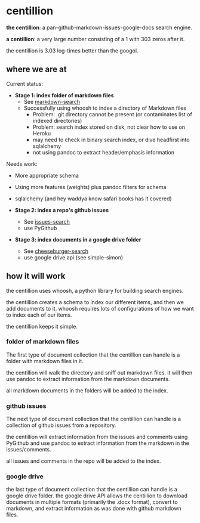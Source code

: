 # centillion

**the centillion**: a pan-github-markdown-issues-google-docs search engine.

**a centillion**: a very large number consisting of a 1 with 303 zeros after it.

the centillion is 3.03 log-times better than the googol.



## where we are at

Current status:

* **Stage 1: index folder of markdown files**
    * See [markdown-search](https://git.charlesreid1.com/charlesreid1/markdown-search.git)
    * Successfully using whoosh to index a directory of Markdown files
        * Problem: .git directory cannot be present (or contaminates list of
          indexed directories)
        * Problem: search index stored on disk, not clear how to use on Heroku
        * may need to check in binary search index, or dive headfirst into
              sqlalchemy
        * not using pandoc to extract header/emphasis information

Needs work:

* More appropriate schema
* Using more features (weights) plus pandoc filters for schema
* sqlalchemy (and hey waddya know safari books has it covered)


* **Stage 2: index a repo's github issues**
    * See [issues-search](https://git.charlesreid1.com/charlesreid1/issues-search.git)
    * use PyGithub


* **Stage 3: index documents in a google drive folder**
    * See [cheeseburger-search](https://git.charlesreid1.com/charlesreid1/cheeseburger-search.git) 
    * use google drive api (see simple-simon)


## how it will work

the centillion uses whoosh, a python library for building
search engines. 

the centillion creates a schema to index our different items,
and then we add documents to it. whoosh requires lots of
configurations of how we want to index each of our items.

the centillion keeps it simple.


### folder of markdown files

The first type of document collection that the centillion
can handle is a folder with markdown files in it.

the centillion will walk the directory and sniff out
markdown files. it will then use pandoc to extract information
from the markdown documents. 

all markdown documents in the folders will be added to
the index.


### github issues

The next type of document collection that the centillion
can handle is a collection of github issues from a 
repository.

the centillion will extract information from the 
issues and comments using PyGithub and use pandoc
to extract information from the markdown in the
issues/comments.

all issues and comments in the repo will be added to
the index.


### google drive

the last type of document collection that the centillion
can handle is a google drive folder. the google drive
API allows the centillion to download documents in multiple
formats (primarily the .docx format), convert to markdown,
and extract information as was done with github
markdown files.



